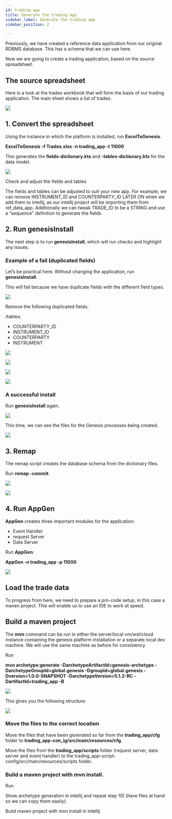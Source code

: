 ```yaml
---
id: trading-app
title: Generate the trading app
sidebar_label: Generate the trading app
sidebar_position: 2

---
```

Previously, we have created a reference data application from our original RDBMS database. This has a schema that we can use here.

Now we are going to create a trading application, based on the source spreadsheet.

## The source spreadsheet

Here is a look at the trades workbook that will form the basis of our trading application. The main sheet shows a list of trades:

![](/img/source-table.png)

## 1. Convert the spreadsheet

Using the instance in which the platform is installed, run **ExcelToGenesis**.

**ExcelToGenesis -f Trades.xlsx -n trading_app -t 11000**

This generates the **fields-dictionary.kts** and **-tables-dictionary.kts** for the data model.

![](/img/trading_app-creation-run-exceltogenesis-2.png)

Check and adjust the fields and tables

The fields and tables can be adjusted to suit your new app. For example, we can remove INSTRUMENT_ID and COUNTERPARTY_ID LATER ON when we add them to intellij, as our intellij project will be importing them from ref_data_app. Additionally we can tweak TRADE_ID to be a STRING and use a “sequence” definition to generate the fields

## 2. Run genesisInstall

The next step is to run **genesisInstall**, which will run checks and highlight any issues.

### Example of a fail (duplicated fields)

Let’s be practical here. Without changing the application, run **genesisInstall**.

This will fail because we have duplicate fields with the different field types.

![](/img/fail-duplicate-fields-and-tables.png)

Remove the following duplicated fields:

/tables:

* COUNTERPARTY_ID
* INSTRUMENT_ID
* COUNTERPARTY
* INSTRUMENT

![](/img/trading_app-creation-run-genesisinstall-remove-dupes-3-4.png)

![](/img/trading_app-creation-run-genesisinstall-remove-dupe-tables-1-4.png)

![](/img/trading_app-creation-run-genesisinstall-remove-dupe-tables-2-4.png)

![](/img/trading_app-creation-run-genesisinstall-remove-dupe-tables-1-4.png)

### A successful install

Run **genesisInstall** again.

![](/img/trading_app-creation-run-genesisinstall-again-5.png)

This time, we can see the files for the Genesis processes being created.

![](/img/trading_app-creation-run-genesisinstall-again-2-5.png)

## 3. Remap

The remap script creates the database schema from the dictionary files.

Run **remap -commit**.

![](/img/trading_app-creation-run-remap-commit-1-6.png)

![](/img/trading_app-creation-run-remap-commit-2-6.png)

## 4. Run AppGen

**AppGen** creates three important modules for the application:

* Event Handler
* request Server
* Data Server

Run **AppGen**:

**AppGen -n trading_app -p 11000**

![](/img/trading_app-creation-run-appgen-7.png)

## Load the trade data

To progress from here, we need to prepare a  pro-code setup, in this case a maven project. This will enable us to use an IDE to work at speed.

## Build a maven project

The **mvn** command can be run in either the server/local vm/wsl/cloud instance containing the genesis platform installation or a separate local dev machine. We will use the same machine as before for consistency.

Run

**mvn archetype:generate -DarchetypeArtifactId=genesis-archetype -DarchetypeGroupId=global.genesis -DgroupId=global.genesis -Dversion=1.0.0-SNAPSHOT -DarchetypeVersion=5.1.2-RC -DartifactId=trading_app -B**

![](/img/trading_app-creation-prepare-maven-project-10-11-12.png)

This gives you the following structure:

![](/img/trading_app-creation-show-project-structure-13.png)

### Move the files to the correct location

Move the files that have been generated so far from the **trading_app/cfg** folder to **trading_app-con_ig/src/main/resources/cfg**.

Move the files from the **trading_app/scripts** folder (request server, data server and event handler) to the trading_app-script-config/src/main/resources/scripts folder.

### Build a maven project with mvn install.

Run 

Show archetype generation in intellij and repeat step 10) (have files at hand so we can copy them easily).

Build maven project with mvn install in intellij